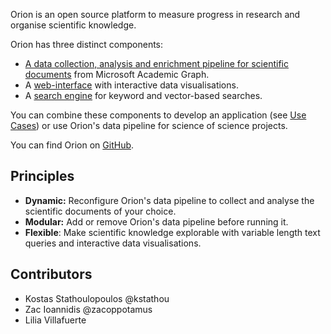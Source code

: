 Orion is an open source platform to measure progress in research and organise scientific knowledge. 

Orion has three distinct components:

- [A data collection, analysis and enrichment pipeline for scientific documents](https://github.com/orion-search/orion) from Microsoft Academic Graph.
- A [web-interface](https://github.com/orion-search/orion-search.org) with interactive data visualisations.
- A [search engine](https://github.com/orion-search/search-engine) for keyword and vector-based searches.

You can combine these components to develop an application (see [Use Cases](https://docs.orion-search.org/docs/Use%20Cases)) or use Orion's data pipeline for science of science projects.

You can find Orion on [GitHub](https://github.com/orion-search).

## Principles ##

- **Dynamic:** Reconfigure Orion's data pipeline to collect and analyse the scientific documents of your choice.
- **Modular:** Add or remove Orion's data pipeline before running it.
- **Flexible**: Make scientific knowledge explorable with variable length text queries and interactive data visualisations.

## Contributors ##

- Kostas Stathoulopoulos @kstathou
- Zac Ioannidis @zacoppotamus
- Lilia Villafuerte
